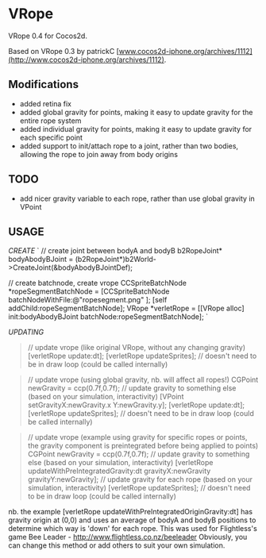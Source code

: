 VRope
=====

VRope 0.4 for Cocos2d.

Based on VRope 0.3 by patrickC [www.cocos2d-iphone.org/archives/1112](http://www.cocos2d-iphone.org/archives/1112).

Modifications
--------------
- added retina fix
- added global gravity for points, making it easy to update gravity for the entire rope system
- added individual gravity for points, making it easy to update gravity for each specific point
- added support to init/attach rope to a joint, rather than two bodies, allowing the rope to join away from body origins

TODO
-----
- add nicer gravity variable to each rope, rather than use global gravity in VPoint

USAGE
-----

*CREATE*
`
// create joint between bodyA and bodyB
b2RopeJoint* bodyAbodyBJoint = (b2RopeJoint*)b2World->CreateJoint(&bodyAbodyBJointDef);

// create batchnode, create vrope
CCSpriteBatchNode *ropeSegmentBatchNode = [CCSpriteBatchNode batchNodeWithFile:@"ropesegment.png" ];
[self addChild:ropeSegmentBatchNode];
VRope *verletRope = [[VRope alloc] init:bodyAbodyBJoint batchNode:ropeSegmentBatchNode];
`
 
*UPDATING*
> // update vrope (like original VRope, without any changing gravity)
> [verletRope update:dt];
> [verletRope updateSprites]; // doesn't need to be in draw loop (could be called internally)
 
> // update vrope (using global gravity, nb. will affect all ropes!)
> CGPoint newGravity = ccp(0.7f,0.7f); // update gravity to something else (based on your simulation, interactivity)
> [VPoint setGravityX:newGravity.x Y:newGravity.y];
> [verletRope update:dt];
> [verletRope updateSprites]; // doesn't need to be in draw loop (could be called internally)
 
> // update vrope (example using gravity for specific ropes or points, the gravity component is preintegrated before being applied to points)
> CGPoint newGravity = ccp(0.7f,0.7f); // update gravity to something else (based on your simulation, interactivity)
> [verletRope updateWithPreIntegratedGravity:dt gravityX:newGravity gravityY:newGravity]; // update gravity for each rope (based on your simulation, interactivity)
> [verletRope updateSprites]; // doesn't need to be in draw loop (could be called internally)
 
nb. the example [verletRope updateWithPreIntegratedOriginGravity:dt] has gravity origin at (0,0) and uses
  an average of bodyA and bodyB positions to determine which way is 'down' for each rope.
  This was used for Flightless's game Bee Leader - http://www.flightless.co.nz/beeleader 
  Obviously, you can change this method or add others to suit your own simulation.
  